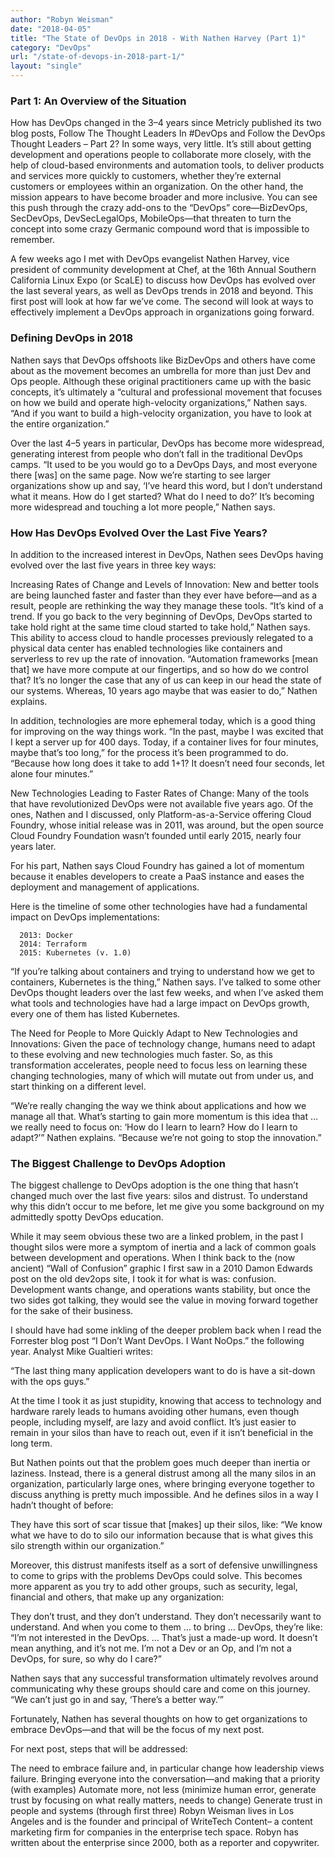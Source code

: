 ```yaml
---
author: "Robyn Weisman"
date: "2018-04-05"
title: "The State of DevOps in 2018 - With Nathen Harvey (Part 1)"
category: "DevOps"
url: "/state-of-devops-in-2018-part-1/"
layout: "single"
---
```


### Part 1: An Overview of the Situation

How has DevOps changed in the 3–4 years since Metricly published its two blog posts, Follow The Thought Leaders In #DevOps and Follow the DevOps Thought Leaders – Part 2? In some ways, very little. It’s still about getting development and operations people to collaborate more closely, with the help of cloud-based environments and automation tools, to deliver products and services more quickly to customers, whether they’re external customers or employees within an organization. On the other hand, the mission appears to have become broader and more inclusive. You can see this push through the crazy add-ons to the “DevOps” core—BizDevOps, SecDevOps, DevSecLegalOps, MobileOps—that threaten to turn the concept into some crazy Germanic compound word that is impossible to remember.

A few weeks ago I met with DevOps evangelist Nathen Harvey, vice president of community development at Chef, at the 16th Annual Southern California Linux Expo (or ScaLE) to discuss how DevOps has evolved over the last several years, as well as DevOps trends in 2018 and beyond. This first post will look at how far we’ve come. The second will look at ways to effectively implement a DevOps approach in organizations going forward.

### Defining DevOps in 2018

Nathen says that DevOps offshoots like BizDevOps and others have come about as the movement becomes an umbrella for more than just Dev and Ops people. Although these original practitioners came up with the basic concepts, it’s ultimately a “cultural and professional movement that focuses on how we build and operate high-velocity organizations,” Nathen says. “And if you want to build a high-velocity organization, you have to look at the entire organization.”

Over the last 4–5 years in particular, DevOps has become more widespread, generating interest from people who don’t fall in the traditional DevOps camps. “It used to be you would go to a DevOps Days, and most everyone there [was] on the same page. Now we’re starting to see larger organizations show up and say, ‘I’ve heard this word, but I don’t understand what it means. How do I get started? What do I need to do?’ It’s becoming more widespread and touching a lot more people,” Nathen says.

### How Has DevOps Evolved Over the Last Five Years?

In addition to the increased interest in DevOps, Nathen sees DevOps having evolved over the last five years in three key ways:

Increasing Rates of Change and Levels of Innovation: New and better tools are being launched faster and faster than they ever have before—and as a result, people are rethinking the way they manage these tools. “It’s kind of a trend. If you go back to the very beginning of DevOps, DevOps started to take hold right at the same time cloud started to take hold,” Nathen says. This ability to access cloud to handle processes previously relegated to a physical data center has enabled technologies like containers and serverless to rev up the rate of innovation. “Automation frameworks [mean that] we have more compute at our fingertips, and so how do we control that? It’s no longer the case that any of us can keep in our head the state of our systems. Whereas, 10 years ago maybe that was easier to do,” Nathen explains.

In addition, technologies are more ephemeral today, which is a good thing for improving on the way things work. “In the past, maybe I was excited that I kept a server up for 400 days. Today, if a container lives for four minutes, maybe that’s too long,” for the process it’s been programmed to do. “Because how long does it take to add 1+1? It doesn’t need four seconds, let alone four minutes.”

New Technologies Leading to Faster Rates of Change: Many of the tools that have revolutionized DevOps were not available five years ago. Of the ones, Nathen and I discussed, only Platform-as-a-Service offering Cloud Foundry, whose initial release was in 2011, was around, but the open source Cloud Foundry Foundation wasn’t founded until early 2015, nearly four years later.

For his part, Nathen says Cloud Foundry has gained a lot of momentum because it enables developers to create a PaaS instance and eases the deployment and management of applications.

Here is the timeline of some other technologies have had a fundamental impact on DevOps implementations:

      2013: Docker
      2014: Terraform
      2015: Kubernetes (v. 1.0)

“If you’re talking about containers and trying to understand how we get to containers, Kubernetes is the thing,” Nathen says. I’ve talked to some other DevOps thought leaders over the last few weeks, and when I’ve asked them what tools and technologies have had a large impact on DevOps growth, every one of them has listed Kubernetes.

The Need for People to More Quickly Adapt to New Technologies and Innovations:
Given the pace of technology change, humans need to adapt to these evolving and new technologies much faster. So, as this transformation accelerates, people need to focus less on learning these changing technologies, many of which will mutate out from under us, and start thinking on a different level.

“We’re really changing the way we think about applications and how we manage all that. What’s starting to gain more momentum is this idea that … we really need to focus on: ‘How do I learn to learn? How do I learn to adapt?’” Nathen explains. “Because we’re not going to stop the innovation.”

### The Biggest Challenge to DevOps Adoption

The biggest challenge to DevOps adoption is the one thing that hasn’t changed much over the last five years: silos and distrust. To understand why this didn’t occur to me before, let me give you some background on my admittedly spotty DevOps education.

While it may seem obvious these two are a linked problem, in the past I thought silos were more a symptom of inertia and a lack of common goals between development and operations. When I think back to the (now ancient) “Wall of Confusion” graphic I first saw in a 2010 Damon Edwards post on the old dev2ops site, I took it for what is was: confusion. Development wants change, and operations wants stability, but once the two sides got talking, they would see the value in moving forward together for the sake of their business.

I should have had some inkling of the deeper problem back when I read the Forrester blog post “I Don’t Want DevOps. I Want NoOps.” the following year. Analyst Mike Gualtieri writes:

“The last thing many application developers want to do is have a sit-down with the ops guys.”

At the time I took it as just stupidity, knowing that access to technology and hardware rarely leads to humans avoiding other humans, even though people, including myself, are lazy and avoid conflict. It’s just easier to remain in your silos than have to reach out, even if it isn’t beneficial in the long term.

But Nathen points out that the problem goes much deeper than inertia or laziness. Instead, there is a general distrust among all the many silos in an organization, particularly large ones, where bringing everyone together to discuss anything is pretty much impossible. And he defines silos in a way I hadn’t thought of before:

They have this sort of scar tissue that [makes] up their silos, like: “We know what we have to do to silo our information because that is what gives this silo strength within our organization.”

Moreover, this distrust manifests itself as a sort of defensive unwillingness to come to grips with the problems DevOps could solve. This becomes more apparent as you try to add other groups, such as security, legal, financial and others, that make up any organization:

They don’t trust, and they don’t understand. They don’t necessarily want to understand. And when you come to them … to bring … DevOps, they’re like: “I’m not interested in the DevOps. … That’s just a made-up word. It doesn’t mean anything, and it’s not me. I’m not a Dev or an Op, and I’m not a DevOps, for sure, so why do I care?”

Nathen says that any successful transformation ultimately revolves around communicating why these groups should care and come on this journey. “We can’t just go in and say, ‘There’s a better way.’”

Fortunately, Nathen has several thoughts on how to get organizations to embrace DevOps—and that will be the focus of my next post.

For next post, steps that will be addressed:

  The need to embrace failure and, in particular change how leadership views failure.
  Bringing everyone into the conversation—and making that a priority (with examples)
  Automate more, not less (minimize human error, generate trust by focusing on what really matters, needs to change)
  Generate trust in people and systems (through first three)
Robyn Weisman lives in Los Angeles and is the founder and principal of WriteTech Content– a content marketing firm for companies in the enterprise tech space. Robyn has written about the enterprise since 2000, both as a reporter and copywriter.
